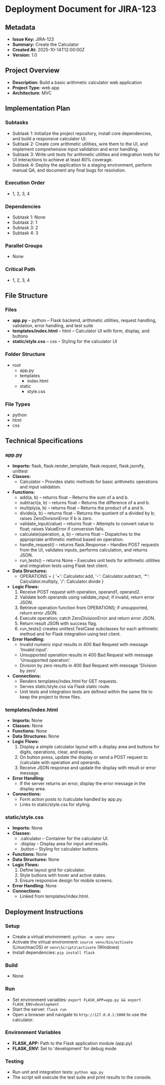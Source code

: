 # Deployment Document for JIRA-123

## Metadata
- **Issue Key:** JIRA-123  
- **Summary:** Create the Calculator  
- **Created At:** 2025-10-14T12:00:00Z  
- **Version:** 1.0  

## Project Overview
- **Description:** Build a basic arithmetic calculator web application  
- **Project Type:** web app  
- **Architecture:** MVC  

## Implementation Plan
### Subtasks
- Subtask 1: Initialize the project repository, install core dependencies, and build a responsive calculator UI.  
- Subtask 2: Create core arithmetic utilities, wire them to the UI, and implement comprehensive input validation and error handling.  
- Subtask 3: Write unit tests for arithmetic utilities and integration tests for UI interactions to achieve at least 80% coverage.  
- Subtask 4: Deploy the application to a staging environment, perform manual QA, and document any final bugs for resolution.  

### Execution Order
- 1, 2, 3, 4  

### Dependencies
- Subtask 1: None  
- Subtask 2: 1  
- Subtask 3: 2  
- Subtask 4: 3  

### Parallel Groups
- None  

### Critical Path
- 1, 2, 3, 4  

## File Structure
### Files
- **app.py** – python – Flask backend, arithmetic utilities, request handling, validation, error handling, and test suite  
- **templates/index.html** – html – Calculator UI with form, display, and buttons  
- **static/style.css** – css – Styling for the calculator UI  

### Folder Structure
- root  
  - app.py  
  - templates  
    - index.html  
  - static  
    - style.css  

### File Types
- python  
- html  
- css  

## Technical Specifications
### app.py
- **Imports:** flask, flask.render_template, flask.request, flask.jsonify, unittest  
- **Classes:**  
  - Calculator – Provides static methods for basic arithmetic operations and input validation.  
- **Functions:**  
  - add(a, b) – returns float – Returns the sum of a and b.  
  - subtract(a, b) – returns float – Returns the difference of a and b.  
  - multiply(a, b) – returns float – Returns the product of a and b.  
  - divide(a, b) – returns float – Returns the quotient of a divided by b; raises ZeroDivisionError if b is zero.  
  - validate_input(value) – returns float – Attempts to convert value to float; raises ValueError if conversion fails.  
  - calculate(operation, a, b) – returns float – Dispatches to the appropriate arithmetic method based on operation.  
  - handle_request() – returns flask.Response – Handles POST requests from the UI, validates inputs, performs calculation, and returns JSON.  
  - run_tests() – returns None – Executes unit tests for arithmetic utilities and integration tests using Flask test client.  
- **Data Structures:**  
  - OPERATIONS = { '+': Calculator.add, '-': Calculator.subtract, '*': Calculator.multiply, '/': Calculator.divide }  
- **Logic Flows:**  
  1. Receive POST request with operation, operand1, operand2.  
  2. Validate both operands using validate_input; if invalid, return error JSON.  
  3. Retrieve operation function from OPERATIONS; if unsupported, return error JSON.  
  4. Execute operation; catch ZeroDivisionError and return error JSON.  
  5. Return result JSON with success flag.  
  6. run_tests() creates unittest.TestCase subclasses for each arithmetic method and for Flask integration using test client.  
- **Error Handling:**  
  - Invalid numeric input results in 400 Bad Request with message 'Invalid input'.  
  - Unsupported operation results in 400 Bad Request with message 'Unsupported operation'.  
  - Division by zero results in 400 Bad Request with message 'Division by zero'.  
- **Connections:**  
  - Renders templates/index.html for GET requests.  
  - Serves static/style.css via Flask static route.  
  - Unit tests and integration tests are defined within the same file to keep the project to three files.  

### templates/index.html
- **Imports:** None  
- **Classes:** None  
- **Functions:** None  
- **Data Structures:** None  
- **Logic Flows:**  
  1. Display a simple calculator layout with a display area and buttons for digits, operations, clear, and equals.  
  2. On button press, update the display or send a POST request to /calculate with operation and operands.  
  3. Receive JSON response and update the display with result or error message.  
- **Error Handling:**  
  - If the server returns an error, display the error message in the display area.  
- **Connections:**  
  - Form action posts to /calculate handled by app.py.  
  - Links to static/style.css for styling.  

### static/style.css
- **Imports:** None  
- **Classes:**  
  - .calculator – Container for the calculator UI.  
  - .display – Display area for input and results.  
  - .button – Styling for calculator buttons.  
- **Functions:** None  
- **Data Structures:** None  
- **Logic Flows:**  
  1. Define layout grid for calculator.  
  2. Style buttons with hover and active states.  
  3. Ensure responsive design for mobile screens.  
- **Error Handling:** None  
- **Connections:**  
  - Linked from templates/index.html.  

## Deployment Instructions
### Setup
- Create a virtual environment: `python -m venv venv`  
- Activate the virtual environment: `source venv/bin/activate` (Linux/macOS) or `venv\Scripts\activate` (Windows)  
- Install dependencies: `pip install flask`  

### Build
- None  

### Run
- Set environment variables: `export FLASK_APP=app.py && export FLASK_ENV=development`  
- Start the server: `flask run`  
- Open a browser and navigate to `http://127.0.0.1:5000` to use the calculator.  

### Environment Variables
- **FLASK_APP:** Path to the Flask application module (app.py)  
- **FLASK_ENV:** Set to 'development' for debug mode  

### Testing
- Run unit and integration tests: `python app.py`  
- The script will execute the test suite and print results to the console.